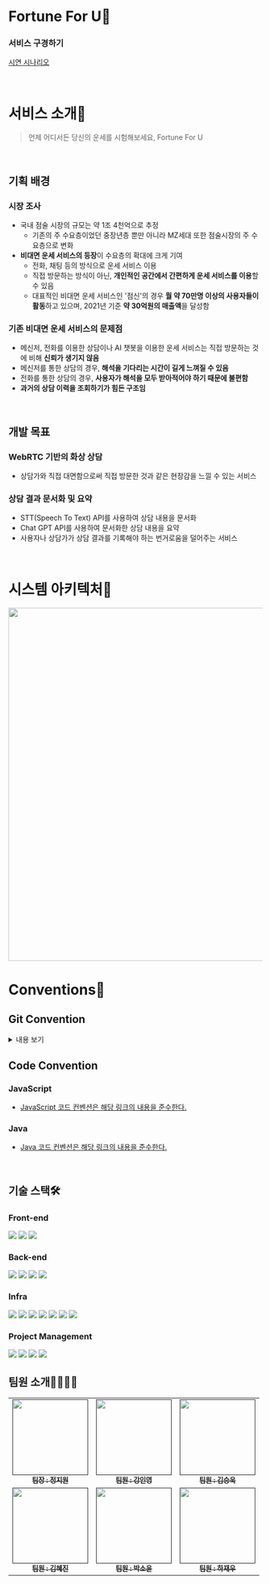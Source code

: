 # Fortune For U🔮


### 서비스 구경하기
[시연 시나리오](https://github.com/403-status-forbidden/fortune-for-u/blob/main/%EC%82%B0%EC%B6%9C%EB%AC%BC/%EC%82%B0%EC%B6%9C%EB%AC%BC/%EC%8B%9C%EC%97%B0_%EC%8B%9C%EB%82%98%EB%A6%AC%EC%98%A4.md)

<br/>

# 서비스 소개💁
> 언제 어디서든 당신의 운세를 시험해보세요, Fortune For U

<br/>

## 기획 배경

### 시장 조사
- 국내 점술 시장의 규모는 약 1조 4천억으로 추정
  - 기존의 주 수요층이었던 중장년층 뿐만 아니라 MZ세대 또한 점술시장의 주 수요층으로 변화
- **비대면 운세 서비스의 등장**이 수요층의 확대에 크게 기여
  - 전화, 채팅 등의 방식으로 운세 서비스 이용
  - 직접 방문하는 방식이 아닌, **개인적인 공간에서 간편하게 운세 서비스를 이용**할 수 있음
  - 대표적인 비대면 운세 서비스인 '점신'의 경우 **월 약 70만명 이상의 사용자들이 활동**하고 있으며, 2021년 기준 **약 30억원의 매출액**을 달성함

### 기존 비대면 운세 서비스의 문제점
  - 메신저, 전화를 이용한 상담이나 AI 챗봇을 이용한 운세 서비스는 직접 방문하는 것에 비해 **신뢰가 생기지 않음**
  - 메신저를 통한 상담의 경우, **해석을 기다리는 시간이 길게 느껴질 수 있음**
  - 전화를 통한 상담의 경우, **사용자가 해석을 모두 받아적어야 하기 때문에 불편함**
  - **과거의 상담 이력을 조회하기가 힘든 구조임**

<br/>

## 개발 목표
### WebRTC 기반의 화상 상담
  - 상담가와 직접 대면함으로써 직접 방문한 것과 같은 현장감을 느낄 수 있는 서비스
### 상담 결과 문서화 및 요약
  - STT(Speech To Text) API를 사용하여 상담 내용을 문서화
  - Chat GPT API를 사용하여 문서화한 상담 내용을 요약
  - 사용자나 상담가가 상담 결과를 기록해야 하는 번거로움을 덜어주는 서비스

<br/>

# 시스템 아키텍처📑
<img src="https://github.com/Seoul15Algo/algorithm/assets/74900921/f952d569-3da8-4384-976b-d1f11d654ab9" width="700px"/>


<br/>

# Conventions🤙

## Git Convention

<details>
<summary>내용 보기</summary>
<div markdown="1">

### Git Flow 브랜치 전략
![git-flow](https://github.com/Seoul15Algo/algorithm/assets/74900921/0e5956f0-b5a3-4735-a4c9-898b484f65c1)
- 기능별로 Feature 브랜치를 생성하여 작업
- 완성된 기능은 Develop 브랜치로 merge
- Release 가능한 단위로 Master 브랜치에 병합 -> 버전 관리

### Commit Message- TYPE
```text
    - feat (feature) : 새로운 기능을 추가한 경우
    - fix (bug fix) : 버그를 고친 경우
    - docs (documentation) : 문서를 수정한 경우
    - style (formatting, missing semi colons, …) : 코드 포맷 변경, 세미 콜론 누락 등 기능적 변경이 없는 경우
    - design : ui 변경 (ex. scss, css 를 수정했을 때)
    - refactor : 코드 리팩토링을 한 경우
    - test (when adding missing tests) : 테스트 추가, 테스트 리팩토링을 한 경우
    - comment : 필요 주석 추가 및 변경
    - chore (maintain) : 빌드, 패키지 매니저 설정을 변경한 경우 → gradle 파일 같은 거 수정했을 때??
    - rename : 파일 혹은 폴더명 수정 / 옮기기 작업
    - remove : 파일 삭제
```
### Commit Message - SUBJECT
  - 변경 사항에 대한 간결한 설명

</div>
</details>

## Code Convention

### JavaScript
- [JavaScript 코드 컨벤션은 해당 링크의 내용을 준수한다.](https://github.com/naver/yobi/blob/master/docs/ko/technical/javascript-naming-convention.md)
### Java
- [Java 코드 컨벤션은 해당 링크의 내용을 준수한다.](https://naver.github.io/hackday-conventions-java/)


<br/>

## 기술 스택🛠️
### Front-end
<img src="https://img.shields.io/badge/JavaScript-F7DF1E?style=for-the-badge&logo=javascript&logoColor=white"/> <img src="https://img.shields.io/badge/Vue.js-4FC08D?style=for-the-badge&logo=vue.js&logoColor=white"/> <img src="https://img.shields.io/badge/webrtc-333333?style=for-the-badge&logo=webrtc&logoColor=white"/>

### Back-end
<img src="https://img.shields.io/badge/openjdk-FFFFFF?style=for-the-badge&logo=openjdk&logoColor=black"/> <img src="https://img.shields.io/badge/springboot-6DB33F?style=for-the-badge&logo=springboot&logoColor=white"/> <img src="https://img.shields.io/badge/hibernate-59666C?style=for-the-badge&logo=hibernate&logoColor=white"> <img src="https://img.shields.io/badge/springsecurity-6DB33F?style=for-the-badge&logo=springsecurity&logoColor=white"/>

### Infra
<img src="https://img.shields.io/badge/amazonec2-FF9900?style=for-the-badge&logo=amazonec2&logoColor=white"/> <img src="https://img.shields.io/badge/ubuntu-E95420?style=for-the-badge&logo=ubuntu&logoColor=white"/> <img src="https://img.shields.io/badge/docker-2496ED?style=for-the-badge&logo=docker&logoColor=white"/> <img src="https://img.shields.io/badge/nginx-009639?style=for-the-badge&logo=nginx&logoColor=white"/> <img src="https://img.shields.io/badge/rabbitmq-FF6600?style=for-the-badge&logo=rabbitmq&logoColor=white"/> <img src="https://img.shields.io/badge/MariaDB-003545?style=for-the-badge&logo=mariadb&logoColor=white"/> <img src="https://img.shields.io/badge/Jenkins-D24939?style=for-the-badge&logo=jenkins&logoColor=white"/>



### Project Management

<img src="https://img.shields.io/badge/notion-000000?style=for-the-badge&logo=notion&logoColor=white"/>
<img src="https://img.shields.io/badge/gitlab-FC6D26?style=for-the-badge&logo=gitlab&logoColor=white"/>
<img src="https://img.shields.io/badge/jira-0052CC?style=for-the-badge&logo=jira&logoColor=white"/>
<img src="https://img.shields.io/badge/mattermost-0058CC?style=for-the-badge&logo=mattermost&logoColor=white"/>

<br/>

## 팀원 소개👨‍👩‍👧‍👦
<table>
  <tbody>
    <tr>
      <td align="center"><a href=""><img src="https://github.com/Seoul15Algo/algorithm/assets/74900921/5fcaf3da-b392-473b-87c7-03a29ba844be" width="150px;" alt=""/><br /><sub><b>팀장 : 정지원</b></sub></a><br /></td>
      <td align="center"><a href=""><img src="https://github.com/Seoul15Algo/algorithm/assets/74900921/a17de37c-4d78-4c7e-a90d-92ce5865356c" width="150px;" alt=""/><br /><sub><b>팀원 : 강인영</b></sub></a><br /></td>
      <td align="center"><a href=""><img src="https://github.com/Seoul15Algo/algorithm/assets/74900921/5ce2c56a-8117-44da-9552-51b8c2c5291c" width="150px;" alt=""/><br /><sub><b>팀원 : 김승욱</b></sub></a><br /></td>
     <tr/>
      <td align="center"><a href=""><img src="https://github.com/Seoul15Algo/algorithm/assets/74900921/c7c62b35-11bd-45f2-a61c-976868aa9e2a" width="150px;" alt=""/><br /><sub><b>팀원 : 김혜진</b></sub></a><br /></td>
      <td align="center"><a href=""><img src="https://github.com/Seoul15Algo/algorithm/assets/74900921/15bd0c70-91a8-40bb-bb61-7b8ff29cbe85" width="150px;" alt=""/><br /><sub><b>팀원 : 박소윤</b></sub></a><br /></td>
      <td align="center"><a href=""><img src="https://github.com/Seoul15Algo/algorithm/assets/74900921/cfbb3b6d-fae6-44a6-8e70-db8088dc3fc3" width="150px;" alt=""/><br /><sub><b>팀원 : 하재우</b></sub></a><br /></td>
    </tr>
  </tbody>
</table>
